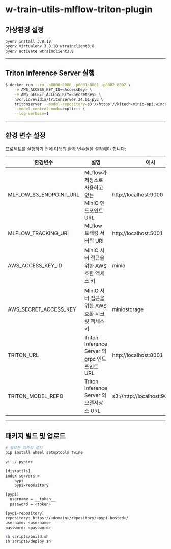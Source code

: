 # w-train-utils-mlflow-triton-plugin

## 가상환경 설정

```sh
pyenv install 3.8.18
pyenv virtualenv 3.8.18 wtrainclient3.8
pyenv activate wtrainclient3.8
```

---

## Triton Inference Server 실행

```sh
$ docker run --rm -p8000:8000 -p8001:8001 -p8002:8002 \
    -e AWS_ACCESS_KEY_ID=<AccessKey> \
    -e AWS_SECRET_ACCESS_KEY=<SecretKey> \
    nvcr.io/nvidia/tritonserver:24.01-py3 \
    tritonserver --model-repository=s3://https://kitech-minio-api.wimcorp.dev:443/triton \
    --model-control-mode=explicit \
    --log-verbose=1
```

---

## 환경 변수 설정

프로젝트를 실행하기 전에 아래의 환경 변수들을 설정해야 합니다:

| 환경변수               | 설명                                                | 예시                              |
| ---------------------- | --------------------------------------------------- | --------------------------------- |
| MLFLOW_S3_ENDPOINT_URL | MLflow가 저장소로 사용하고있는 MinIO 엔드포인트 URL | http://localhost:9000             |
| MLFLOW_TRACKING_URI    | MLflow 트래킹 서버의 URI                            | http://localhost:5001             |
| AWS_ACCESS_KEY_ID      | MinIO 서버 접근을 위한 AWS 호환 액세스 키           | minio                             |
| AWS_SECRET_ACCESS_KEY  | MinIO 서버 접근을 위한 AWS 호환 시크릿 액세스 키    | miniostorage                      |
| TRITON_URL             | Triton Inference Server 의 grpc 엔드포인트 URL      | http://localhost:8001             |
| TRITON_MODEL_REPO      | Triton Inference Server 의 모델저장소 URL           | s3://http://localhost:9000/triton |

---

## 패키지 빌드 및 업로드

```sh
# 필요한 의존성 설치
pip install wheel setuptools twine
```

```sh
vi ~/.pypirc

[distutils]
index-servers =
    pypi
    pypi-repository

[pypi]
  username = __token__
  password = <token>

[pypi-repository]
repository: https://<domain>/repository/<pypi-hosted>/
username: <username>
password: <password>
```

```sh
sh scripts/build.sh
sh scripts/deploy.sh
```
